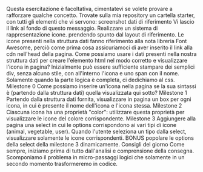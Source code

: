 Questa esercitazione è facoltativa, cimentatevi se volete provare a rafforzare qualche concetto.
Trovate sulla mia repository un cartella starter, con tutti gli elementi che vi servono:
screenshot
dati di riferimento
Vi lascio il link al fondo di questo messaggio.
Realizzare un sistema di rappresentazione icone. prendendo spunto dal layout di riferimento.
Le icone presenti nella struttura dati fanno riferimento alla nota libreria Font Awesome,
perciò come prima cosa assicuriamoci di aver inserito il link alla cdn nell'head della pagina.
Come possiamo usare i dati presenti nella nostra struttura dati per creare l'elemento html nel modo corretto e visualizzare l'icona in pagina?
Inizialmente può essere sufficiente stampare dei semplici div, senza alcuno stile, con all'interno l'icona e uno span con il nome.
Solamente quando la parte logica è completa, ci dedichiamo al css.
Milestone 0
Come possiamo inserire un'icona nella pagina se la sua sintassi è (partendo dalla struttura dati) quella visualizzata qui sotto?
<i class="family prefix-name"></i>
Milestone 1
Partendo dalla struttura dati fornita, visualizzare in pagina un box per ogni icona, in cui è presente il nome dell'icona e l'icona stessa.
Milestone 2
Ciascuna icona ha una proprietà "color": utilizzare questa proprietà per visualizzare le icone del colore corrispondente.
Milestone 3
Aggiungere alla pagina una select in cui le options corrispondono ai vari tipi di icone (animal, vegetable, user).
Quando l'utente seleziona un tipo dalla select, visualizzare solamente le icone corrispondenti.
BONUS
popolare le options della select della milestone 3 dinamicamente.
Consigli del giorno
Come sempre, iniziamo prima di tutto dall'analisi e comprensione della consegna. Scomponiamo il problema in micro-passaggi logici che solamente in un secondo momento trasformeremo in codice.
